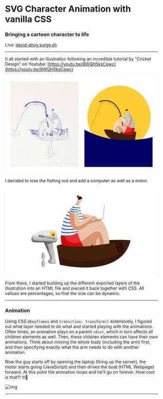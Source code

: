 # SVG Character Animation with vanilla CSS

### Bringing a cartoon character to life

Live: [david-ahoy.surge.sh](https://david-ahoy.surge.sh)

---



It all started with an illustration following an incredible tutorial by "Cricket Design" on Youtube: [https://youtu.be/8WQH5ksCpwc](https://youtu.be/8WQH5ksCpwc)

![img](./illustrator/man_v1_group.jpg)

I decided to lose the fishing rod and add a computer as well as a motor. 

![img](./illustrator/man_v2.png)

From there, I started building up the different exported layers of the illustration into an HTML file and pieced it back together with CSS. All vallues are percentages, so that the size can be dynamic.

---

### Animation

Using CSS `@keyframes` and `transition: transform()` extensively, I figured out what layer needed to do what and started playing with the animations. Often times, an animation plays on a parent `<div>`, which in turn affects all children elements as well. Then, these children elements can have their own animations. Think about moving the whole body (including the arm) first, and then specifying exactly what the arm needs to do with another animation.



Now the guy starts off by opening the laptop (firing up the server), the motor starts going (JavaScript) and then drives the boat (HTML Webpage) forward. At this point the animation loops and he'll go on forever. How cool is that?! 🤓🥳



![img](./illustrator/man_v2.gif)

---

